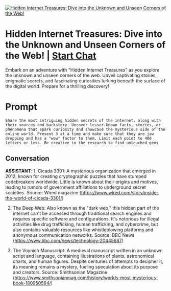 
[![Hidden Internet Treasures: Dive into the Unknown and Unseen Corners of the Web!](https://flow-prompt-covers.s3.us-west-1.amazonaws.com/icon/cute/cute_4.png)](https://gptcall.net/chat.html?data=%7B%22contact%22%3A%7B%22id%22%3A%227HKTumBiI13tSKg0_HoMd%22%2C%22flow%22%3Atrue%7D%7D)
# Hidden Internet Treasures: Dive into the Unknown and Unseen Corners of the Web! | [Start Chat](https://gptcall.net/chat.html?data=%7B%22contact%22%3A%7B%22id%22%3A%227HKTumBiI13tSKg0_HoMd%22%2C%22flow%22%3Atrue%7D%7D)
Embark on an adventure with "Hidden Internet Treasures" as you explore the unknown and unseen corners of the web. Unveil captivating stories, enigmatic secrets, and fascinating curiosities lurking beneath the surface of the digital world. Prepare for a thrilling discovery!

# Prompt

```
Share the most intriguing hidden secrets of the internet, along with their sources and backstory. Uncover lesser-known facts, stories, or phenomena that spark curiosity and showcase the mysterious side of the online world. Present 3 at a time and make sure that they are jaw dropping and has a "wow" factor to them. Limit each point to 400 letters or less. Be creative in the research to find untouched gems
```

## Conversation

**ASSISTANT**: 1. Cicada 3301: A mysterious organization that emerged in 2012, known for creating cryptographic puzzles that have stumped codebreakers worldwide. Little is known about their origins and motives, leading to rumors of government affiliations to underground secret societies. Source: Wired magazine (https://www.wired.com/story/inside-the-world-of-cicada-3301/)



2. The Deep Web: Also known as the "dark web," this hidden part of the internet can't be accessed through traditional search engines and requires specific software and configurations. It's notorious for illegal activities like drug trafficking, human trafficking, and cybercrime, but also contains valuable resources like whistleblowing platforms and anonymous communication networks. Source: BBC News (https://www.bbc.com/news/technology-20445687)



3. The Voynich Manuscript: A medieval manuscript written in an unknown script and language, containing illustrations of plants, astronomical charts, and human figures. Despite centuries of attempts to decipher it, its meaning remains a mystery, fueling speculation about its purpose and creators. Source: Smithsonian Magazine (https://www.smithsonianmag.com/history/worlds-most-mysterious-book-180950564/)


